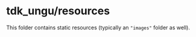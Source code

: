 # tdk_ungu/resources

This folder contains static resources (typically an `"images"` folder as well).
